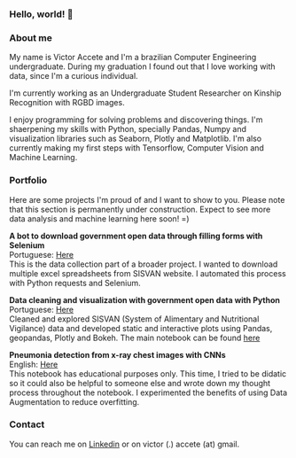 ### Hello, world! 👋

### About me
My name is Victor Accete and I'm a brazilian Computer Engineering undergraduate. During my graduation I found out that I love working with data, since I'm a curious individual.

I'm currently working as an Undergraduate Student Researcher on Kinship Recognition with RGBD images. 

I enjoy programming for solving problems and discovering things. I'm shaerpening my skills with Python, specially Pandas, Numpy and visualization libraries such as Seaborn, Plotly and Matplotlib. I'm also currently making my first steps with Tensorflow, Computer Vision and Machine Learning. 

### Portfolio
Here are some projects I'm proud of and I want to show to you. Please note that this section is permanently under construction. Expect to see more data analysis and machine learning here soon! =) 

**A bot to download government open data through filling forms with Selenium**  
Portuguese: [Here](https://github.com/victoraccete/ICD_20182/tree/webScraper)  
This is the data collection part of a broader project. I wanted to download multiple excel spreadsheets from SISVAN website. I automated this process with Python requests and Selenium. 

**Data cleaning and visualization with government open data with Python**  
Portuguese: [Here](https://github.com/victoraccete/ICD_20182)  
Cleaned and explored SISVAN (System of Alimentary and Nutritional Vigilance) data and developed static and interactive plots using Pandas, geopandas, Plotly and Bokeh. The main notebook can be found [here]('https://github.com/victoraccete/ICD_20182/blob/master/map_plot.ipynb')

**Pneumonia detection from x-ray chest images with CNNs**  
English: [Here](https://colab.research.google.com/drive/1J3wTArG8H1dClS7VsgbUCzmboD_BaUdZ?usp=sharing)  
This notebook has educational purposes only. This time, I tried to be didatic so it could also be helpful to someone else and wrote down my thought process throughout the notebook. I experimented the benefits of using Data Augmentation to reduce overfitting. 

### Contact
You can reach me on [Linkedin](https://www.linkedin.com/in/victor-accete/) or on victor (.) accete (at) gmail. 


